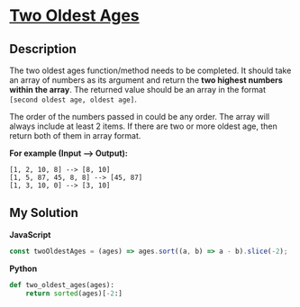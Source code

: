 # [Two Oldest Ages](https://www.codewars.com/kata/511f11d355fe575d2c000001)

## Description

The two oldest ages function/method needs to be completed. It should take an array of numbers as its argument and return the **two highest numbers within the array**. The returned value should be an array in the format `[second oldest age, oldest age]`.

The order of the numbers passed in could be any order. The array will always include at least 2 items. If there are two or more oldest age, then return both of them in array format.

**For example (Input --> Output):**

    [1, 2, 10, 8] --> [8, 10]
    [1, 5, 87, 45, 8, 8] --> [45, 87]
    [1, 3, 10, 0] --> [3, 10]

## My Solution

**JavaScript**

```js
const twoOldestAges = (ages) => ages.sort((a, b) => a - b).slice(-2);
```

**Python**

```py
def two_oldest_ages(ages):
    return sorted(ages)[-2:]
```
